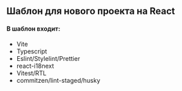 ## Шаблон для нового проекта на React

#### В шаблон входит:

-   Vite
-   Typescript
-   Eslint/Stylelint/Prettier
-   react-i18next
-   Vitest/RTL
-   commitzen/lint-staged/husky